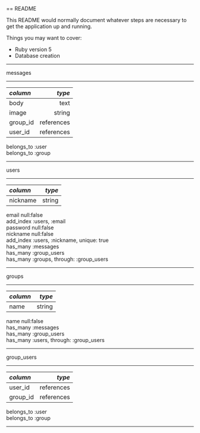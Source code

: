 == README

This README would normally document whatever steps are necessary to get the
application up and running.

Things you may want to cover:

* Ruby version
5
* Database creation
___
messages  
___
| *column* |  *type*   |
|:---------|----------:|
|body      |text       |
|image     |string     |
|group_id  |references |
|user_id   |references |  
belongs_to :user  
belongs_to :group  
___
users  
___
| *column* |  *type*  |
|:---------|---------:|
|nickname  |string    |  
email null:false  
add_index :users, :email  
password null:false  
nickname null:false  
add_index :users, :nickname, unique: true  
has_many :messages  
has_many :group_users  
has_many :groups, through: :group_users  
___
groups  
___
| *column* |  *type*  |
|:---------|---------:|
|name      |string    |  
name null:false  
has_many :messages  
has_many :group_users  
has_many :users, through: :group_users  
___
group_users  
___
| *column* |  *type*   |
|:---------|----------:|
|user_id   |references |
|group_id  |references |  
belongs_to :user  
belongs_to :group  
___



